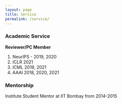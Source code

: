 ```yaml
---
layout: page
title: Service
permalink: /service/
---
```


### Academic Service
__Reviewer/PC Member__

1. NeurIPS - 2019, 2020
2. ICLR 2021
3. ICML 2019, 2021
4. AAAI 2018, 2020, 2021

### Mentorship
Institute Student Mentor at IIT Bombay from 2014-2015


